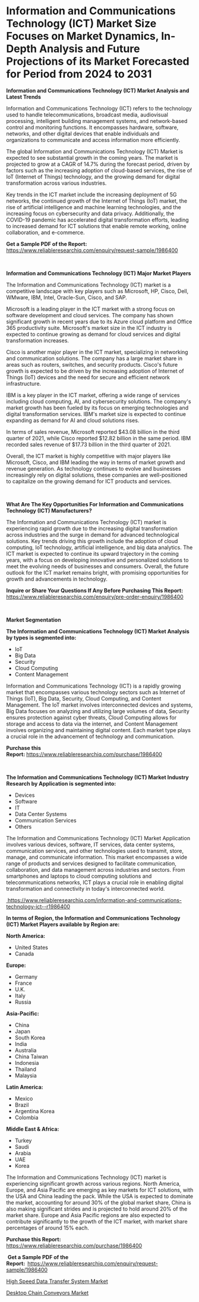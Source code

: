 <p><h1>Information and Communications Technology (ICT) Market Size Focuses on Market Dynamics, In-Depth Analysis and Future Projections of its Market Forecasted for Period from 2024 to 2031</h1></p><p><strong>Information and Communications Technology (ICT) Market Analysis and Latest Trends</strong></p>
<p><p>Information and Communications Technology (ICT) refers to the technology used to handle telecommunications, broadcast media, audiovisual processing, intelligent building management systems, and network-based control and monitoring functions. It encompasses hardware, software, networks, and other digital devices that enable individuals and organizations to communicate and access information more efficiently.</p><p>The global Information and Communications Technology (ICT) Market is expected to see substantial growth in the coming years. The market is projected to grow at a CAGR of 14.7% during the forecast period, driven by factors such as the increasing adoption of cloud-based services, the rise of IoT (Internet of Things) technology, and the growing demand for digital transformation across various industries.</p><p>Key trends in the ICT market include the increasing deployment of 5G networks, the continued growth of the Internet of Things (IoT) market, the rise of artificial intelligence and machine learning technologies, and the increasing focus on cybersecurity and data privacy. Additionally, the COVID-19 pandemic has accelerated digital transformation efforts, leading to increased demand for ICT solutions that enable remote working, online collaboration, and e-commerce.</p></p>
<p><strong>Get a Sample PDF of the Report:&nbsp;</strong> <a href="https://www.reliableresearchiq.com/enquiry/request-sample/1986400">https://www.reliableresearchiq.com/enquiry/request-sample/1986400</a></p>
<p>&nbsp;</p>
<p><strong>Information and Communications Technology (ICT) Major Market Players</strong></p>
<p><p>The Information and Communications Technology (ICT) market is a competitive landscape with key players such as Microsoft, HP, Cisco, Dell, WMware, IBM, Intel, Oracle-Sun, Cisco, and SAP. </p><p>Microsoft is a leading player in the ICT market with a strong focus on software development and cloud services. The company has shown significant growth in recent years due to its Azure cloud platform and Office 365 productivity suite. Microsoft's market size in the ICT industry is expected to continue growing as demand for cloud services and digital transformation increases.</p><p>Cisco is another major player in the ICT market, specializing in networking and communication solutions. The company has a large market share in areas such as routers, switches, and security products. Cisco's future growth is expected to be driven by the increasing adoption of Internet of Things (IoT) devices and the need for secure and efficient network infrastructure.</p><p>IBM is a key player in the ICT market, offering a wide range of services including cloud computing, AI, and cybersecurity solutions. The company's market growth has been fueled by its focus on emerging technologies and digital transformation services. IBM's market size is expected to continue expanding as demand for AI and cloud solutions rises.</p><p>In terms of sales revenue, Microsoft reported $43.08 billion in the third quarter of 2021, while Cisco reported $12.82 billion in the same period. IBM recorded sales revenue of $17.73 billion in the third quarter of 2021.</p><p>Overall, the ICT market is highly competitive with major players like Microsoft, Cisco, and IBM leading the way in terms of market growth and revenue generation. As technology continues to evolve and businesses increasingly rely on digital solutions, these companies are well-positioned to capitalize on the growing demand for ICT products and services.</p></p>
<p>&nbsp;</p>
<p><strong>What Are The Key Opportunities For Information and Communications Technology (ICT) Manufacturers?</strong></p>
<p><p>The Information and Communications Technology (ICT) market is experiencing rapid growth due to the increasing digital transformation across industries and the surge in demand for advanced technological solutions. Key trends driving this growth include the adoption of cloud computing, IoT technology, artificial intelligence, and big data analytics. The ICT market is expected to continue its upward trajectory in the coming years, with a focus on developing innovative and personalized solutions to meet the evolving needs of businesses and consumers. Overall, the future outlook for the ICT market remains bright, with promising opportunities for growth and advancements in technology.</p></p>
<p><strong>Inquire or Share Your Questions If Any Before Purchasing This Report:</strong> <a href="https://www.reliableresearchiq.com/enquiry/pre-order-enquiry/1986400">https://www.reliableresearchiq.com/enquiry/pre-order-enquiry/1986400</a></p>
<p>&nbsp;</p>
<p><strong>Market Segmentation</strong></p>
<p><strong>The Information and Communications Technology (ICT) Market Analysis by types is segmented into:</strong></p>
<p><ul><li>IoT</li><li>Big Data</li><li>Security</li><li>Cloud Computing</li><li>Content Management</li></ul></p>
<p><p>Information and Communications Technology (ICT) is a rapidly growing market that encompasses various technology sectors such as Internet of Things (IoT), Big Data, Security, Cloud Computing, and Content Management. The IoT market involves interconnected devices and systems, Big Data focuses on analyzing and utilizing large volumes of data, Security ensures protection against cyber threats, Cloud Computing allows for storage and access to data via the internet, and Content Management involves organizing and maintaining digital content. Each market type plays a crucial role in the advancement of technology and communication.</p></p>
<p><strong>Purchase this Report:&nbsp;</strong><a href="https://www.reliableresearchiq.com/purchase/1986400">https://www.reliableresearchiq.com/purchase/1986400</a></p>
<p>&nbsp;</p>
<p><strong>The Information and Communications Technology (ICT) Market Industry Research by Application is segmented into:</strong></p>
<p><ul><li>Devices</li><li>Software</li><li>IT</li><li>Data Center Systems</li><li>Communication Services</li><li>Others</li></ul></p>
<p><p>The Information and Communications Technology (ICT) Market Application involves various devices, software, IT services, data center systems, communication services, and other technologies used to transmit, store, manage, and communicate information. This market encompasses a wide range of products and services designed to facilitate communication, collaboration, and data management across industries and sectors. From smartphones and laptops to cloud computing solutions and telecommunications networks, ICT plays a crucial role in enabling digital transformation and connectivity in today's interconnected world.</p></p>
<p><a href="https://www.reliableresearchiq.com/information-and-communications-technology-ict--r1986400">&nbsp;https://www.reliableresearchiq.com/information-and-communications-technology-ict--r1986400</a></p>
<p><strong>In terms of Region, the Information and Communications Technology (ICT) Market Players available by Region are:</strong></p>
<p>
    <p> <strong> North America: </strong>
        <ul>
            <li>United States</li>
            <li>Canada</li>
        </ul>
        </p> 
    <p> <strong> Europe: </strong>
        <ul>
            <li>Germany</li>
            <li>France</li>
            <li>U.K.</li>
            <li>Italy</li>
            <li>Russia</li>
        </ul>
        </p> 
    <p> <strong> Asia-Pacific: </strong>
        <ul>
            <li>China</li>
            <li>Japan</li>
            <li>South Korea</li>
            <li>India</li>
            <li>Australia</li>
            <li>China Taiwan</li>
            <li>Indonesia</li>
            <li>Thailand</li>
            <li>Malaysia</li>
        </ul>
        </p> 
    <p> <strong> Latin America: </strong>
        <ul>
            <li>Mexico</li>
            <li>Brazil</li>
            <li>Argentina Korea</li>
            <li>Colombia</li>
        </ul>
        </p> 
    <p> <strong> Middle East & Africa: </strong>
        <ul>
            <li>Turkey</li>
            <li>Saudi</li>
            <li>Arabia</li>
            <li>UAE</li>
            <li>Korea</li>
        </ul>
    </p>
    </p>
<p><p>The Information and Communications Technology (ICT) market is experiencing significant growth across various regions. North America, Europe, and Asia Pacific are emerging as key markets for ICT solutions, with the USA and China leading the pack. While the USA is expected to dominate the market, accounting for around 30% of the global market share, China is also making significant strides and is projected to hold around 20% of the market share. Europe and Asia Pacific regions are also expected to contribute significantly to the growth of the ICT market, with market share percentages of around 15% each.</p></p>
<p><strong>Purchase this Report: </strong><a href="https://www.reliableresearchiq.com/purchase/1986400">https://www.reliableresearchiq.com/purchase/1986400</a></p>
<p>&nbsp;<strong>Get a Sample PDF of the Report:&nbsp;&nbsp;</strong><a href="https://www.reliableresearchiq.com/enquiry/request-sample/1986400">https://www.reliableresearchiq.com/enquiry/request-sample/1986400</a></p>
<p><strong></strong></p>
<p><p><a href="https://github.com/ochgvvcj16/Market-Research-Report-List-1/blob/main/high-speed-data-transfer-system-market.md">High Speed Data Transfer System Market</a></p><p><a href="https://view.publitas.com/reportprime-1/insights-into-the-desktop-chain-conveyors-industry-market-financial-status-market-size-and-revenue-analysis-up-to-2031/">Desktop Chain Conveyors Market</a></p></p>